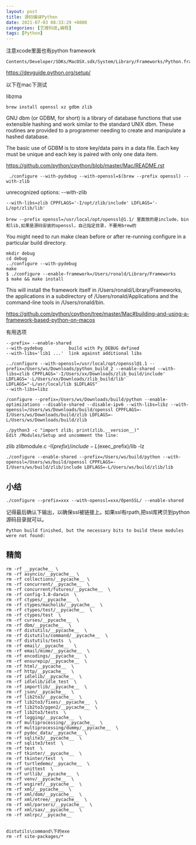 ```yaml
---
layout: post
title: 源码编译Python
date: 2021-07-03 08:33:29 +0800
categories: [艺搜科技,编程]
tags: [Python]
---
```


注意xcode里面也有python framework

```
Contents/Developer/SDKs/MacOSX.sdk/System/Library/Frameworks/Python.framework
```

https://devguide.python.org/setup/

以下在mac下测试

libzma

```
brew install openssl xz gdbm zlib
```


GNU dbm (or GDBM, for short) is a library of database functions that use extensible hashing and work similar to the standard UNIX dbm. These routines are provided to a programmer needing to create and manipulate a hashed database.

The basic use of GDBM is to store key/data pairs in a data file. Each key must be unique and each key is paired with only one data item.


https://github.com/python/cpython/blob/master/Mac/README.rst

```
 ./configure --with-pydebug --with-openssl=$(brew --prefix openssl) --with-zlib
```

unrecognized options: --with-zlib

```
--with-libs=zlib CPPFLAGS='-I/opt/zlib/include' LDFLAGS='-L/opt/zlib/lib'
```



```
brew --prefix openssl=/usr/local/opt/openssl@1.1/ 里面放的是include，bin和lib,如果是源码安装的openssl，自己指定目录，不要用brew的
```

You might need to run make clean before or after re-running configure in a particular build directory.

```
mkdir debug
cd debug
../configure --with-pydebug
make
$ ./configure --enable-framework=/Users/ronald/Library/Frameworks
$ make && make install
```


This will install the framework itself in /Users/ronald/Library/Frameworks, the applications in a subdirectory of /Users/ronald/Applications and the command-line tools in /Users/ronald/bin.


https://github.com/python/cpython/tree/master/Mac#building-and-using-a-framework-based-python-on-macos

有用选项

```
--prefix= --enable-shared 
--with-pydebug          build with Py_DEBUG defined
--with-libs='lib1 ...'  link against additional libs

../configure --with-openssl=/usr/local/opt/openssl@1.1 --prefix=/Users/ws/Downloads/python_build_2 --enable-shared --with-libs=zlib CPPFLAGS='-I/Users/xx/Downloads/zlib_build/include' LDFLAGS='-L/Users/xx/Downloads/zlib_build/lib'
LDFLAGS="-L/usr/local/lib $LDFLAGS"
--with-libs=libz 
```



```
/configure --prefix=/Users/ws/Downloads/build/python --enable-optimizations --disable-shared --disable-ipv6 --with-libs=libz --with-openssl=/Users/ws/Downloads/build/openssl CPPFLAGS=-I/Users/ws/Downloads/build/zlib LDFLAGS=-L/Users/ws/Downloads/build/zlib

./python3 -c "import zlib; print(zlib.__version__)"
Edit /Modules/Setup and uncomment the line:
```

zlib zlibmodule.c -I$(prefix)/include -L$(exec_prefix)/lib -lz

```
./configure --enable-shared --prefix=/Users/ws/build/python --with-openssl=/Users/ws/build/openssl CPPFLAGS=-I/Users/ws/build/zlib/include LDFLAGS=-L/Users/ws/build/zlib/lib
```

## 小结

```
./configure --prefix=xxx --with-openssl=xxx/OpenSSL/ --enable-shared 
```

记得最后确认下输出，以确保ssl被链接上。如果ssl有rpath,把ssl库拷贝到python源码目录就可以。

```
Python build finished, but the necessary bits to build these modules were not found:
```

## 精简

```
rm -rf __pycache__ \
rm -rf asyncio/__pycache__ \
rm -rf collections/__pycache__ \
rm -rf concurrent/__pycache__  \
rm -rf concurrent/futures/__pycache__  \
rm -rf config-3.8-darwin  \
rm -rf ctypes/__pycache__  \
rm -rf ctypes/macholib/__pycache__  \
rm -rf ctypes/test/__pycache__  \
rm -rf ctypes/test  \
rm -rf curses/__pycache__  \
rm -rf dbm/__pycache__  \
rm -rf distutils/__pycache__  \
rm -rf distutils/command/__pycache__  \
rm -rf distutils/tests  \
rm -rf email/__pycache__  \
rm -rf email/mime/__pycache__  \
rm -rf encodings/__pycache__  \
rm -rf ensurepip/__pycache__  \
rm -rf html/__pycache__  \
rm -rf http/__pycache__  \
rm -rf idlelib/__pycache__  \
rm -rf idlelib/idle_test  \
rm -rf importlib/__pycache__  \
rm -rf json/__pycache__  \
rm -rf lib2to3/__pycache__  \
rm -rf lib2to3/fixes/__pycache__  \
rm -rf lib2to3/pgen2/__pycache__  \
rm -rf lib2to3/tests  \
rm -rf logging/__pycache__  \
rm -rf multiprocessing/__pycache__  \
rm -rf multiprocessing/dummy/__pycache__  \
rm -rf pydoc_data/__pycache__ \
rm -rf sqlite3/__pycache__  \
rm -rf sqlite3/test  \
rm -rf test  \
rm -rf tkinter/__pycache__  \
rm -rf tkinter/test  \
rm -rf turtledemo/__pycache__  \
rm -rf unittest  \
rm -rf urllib/__pycache__  \
rm -rf venv/__pycache__  \
rm -rf wsgiref/__pycache__  \
rm -rf xml/__pycache__  \
rm -rf xml/dom/__pycache__  \
rm -rf xml/etree/__pycache__  \
rm -rf xml/parsers/__pycache__  \
rm -rf xml/sax/__pycache__  \
rm -rf xmlrpc/__pycache__ 


distutils\command\下的exe
rm -rf site-packages/*
```
